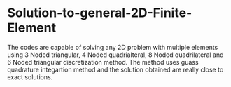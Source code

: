 # Solution-to-general-2D-Finite-Element
The codes are capable of solving any 2D problem with multiple elements using 3 Noded triangular, 4 Noded quadrialteral, 8 Noded quadrilateral and 6 Noded triangular discretization method. The method uses guass quadrature integartion method and the solution obtained are really close to exact solutions.
